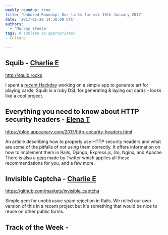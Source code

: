 ```yaml
---
weekly_roundup: true
title: 'Unboxed Roundup: Our links for w/c 16th January 2017'
date: '2017-01-20 14:30:00 UTC'
authors:
  - 'Murray Steele'
tags: # (Delete as appropriate)
- Culture

---
```


## Squib - [Charlie E](/people#charlie-egan)

http://squib.rocks

I spent a [recent Hackday](https://unboxed.co/blog/unboxed-hackathon-2-all-in-an-innovation-day-s-work/)
working on a simple app to generate art for playing cards. Squib is a ruby DSL
for generating & laying out cards - looks like a cool project.

## Everything you need to know about HTTP security headers - [Elena T](/people#elena-tanasoiu)

https://blog.appcanary.com/2017/http-security-headers.html

An article describing how to properly use HTTP security headers and what are
some of the pitfalls of not using them correctly. It offers information on how
to implement them in Rails, Django, Express.js, Go, Nginx, and Apache. There is
also a [gem](https://github.com/twitter/secureheaders) made by Twitter which
applies all these recommendations for you, and a few more.

## Invisible Captcha - [Charlie E](/people#charlie-egan)

https://github.com/markets/invisible_captcha

Simple gem for unobtrusive spam rejection in Rails. We rolled our own version
of this in a recent project but it's something that would be nice to reuse on
other public forms.

## Track of the Week - [](/people#)
